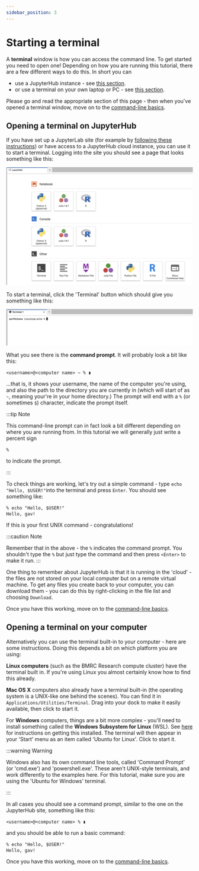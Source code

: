 ```yaml
---
sidebar_position: 3
---
```


# Starting a terminal

A **terminal** window is how you can access the command line.  To get started you need to open one!
Depending on how you are running this tutorial, there are a few different ways to do this.  In short you can

- use a JupyterHub instance - see [this section](#using-the-jupyterhub-site).
- or use a terminal on your own laptop or PC - see [this section](#using-your-computer-instead).

Please go and read the appropriate section of this page - then when you've opened a terminal window, move on to the
[command-line basics](02_basics.md).

## Opening a terminal on JupyterHub

If you have set up a JupyterLab site (for example by [following these instructions](/prerequisites/Jupyterlab.md)) or
have access to a JupyterHub cloud instance, you can use it to start a terminal.  Logging into the site you should see a
page that looks something like this:

![img](images/JupyterLab.png)

To start a terminal, click the 'Terminal' button which should give you something like this:

![img](images/JupyterLab_terminal.png)

What you see there is the **command prompt**.  It will probably look a bit like this:

```
<username>@<computer name> ~ % ▮
```

...that is, it shows your username, the name of the computer you're using, and also the path to the directory you are
currently in (which will start of as `~`, meaning your're in your home directory.) The prompt will end with a `%` (or
sometimes `$`) character,  indicate the prompt itself.

:::tip Note

This command-line prompt can in fact look a bit different depending on where you are running from.  In this tutorial we
will generally just write a percent sign
```
%
```
to indicate the prompt.

:::

To check things are working, let's try out a simple command - type `echo "Hello, $USER!"`into the terminal and press `Enter`.  You should see something like:

```
% echo "Hello, $USER!"
Hello, gav!
```

If this is your first UNIX command - congratulations!

:::caution Note

Remember that in the above - the `%` indicates the command prompt.  You shouldn't type the `%` but just type the command and then press `<Enter>` to make it run.
:::

One thing to remember about JupyterHub is that it is running in the 'cloud' - the files are not stored on your local
computer but on a remote virtual machine.  To get any files you create back to your computer, you can download them -
you can do this by right-clicking in the file list and choosing `Download`.

Once you have this working, move on to the [command-line basics](02_basics.md).

## Opening a terminal on your computer

Alternatively you can use the terminal built-in to your computer - here are some instructions.  Doing this depends a bit
on which platform you are using:

**Linux computers** (such as the BMRC Research compute cluster) have the terminal built in. If you're using Linux you
almost certainly know how to find this already.

**Mac OS X** computers also already have a terminal built-in (the operating system is a UNIX-like one behind the
scenes). You can find it in `Applications/Utilities/Terminal`. Drag into your dock to make it easily available, then
click to start it.

For **Windows** computers, things are a bit more complex - you'll need to install something called the **Windows Subsystem for Linux** (WSL). See [here](appendices/installing_wsl.md) for instructions on getting this installed.  The terminal will then appear in your 'Start' menu as an item called 'Ubuntu for Linux'.  Click to start it.

:::warning Warning

Windows also has its own command line tools, called 'Command Prompt' (or 'cmd.exe') and 'powershell.exe'. These aren't
UNIX-style terminals, and work differently to the examples here.  For this tutorial, make sure you are using the 'Ubuntu
for Windows' terminal.

:::

In all cases you should see a command prompt, similar to the one on the JupyterHub site, something like this:

```
<username>@<computer name> % ▮
```

and you should be able to run a basic command:

```
% echo "Hello, $USER!"
Hello, gav!
```

Once you have this working, move on to the [command-line basics](02_basics.md).

